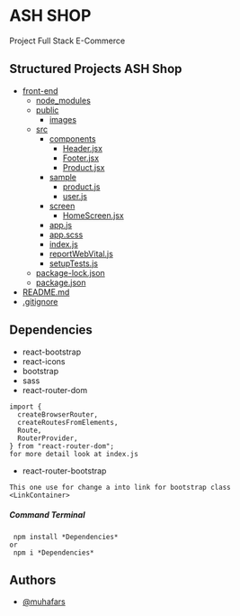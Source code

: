 # ASH SHOP

Project Full Stack E-Commerce

## Structured Projects ASH Shop

- [front-end](./front-end)
  - [node_modules](./front-end/node_modules)
  - [public](./front-end/public)
    - [images](./front-end/public/images)
  - [src](./front-end/src)
    - [components](./front-end/src/components)
      - [Header.jsx](./front-end/src/components/Header.jsx)
      - [Footer.jsx](./front-end/src/components/Footer.jsx)
      - [Product.jsx](./front-end/src/components/Product.jsx)
    - [sample](./front-end/src/sample)
      - [product.js](./front-end/src/product.js)
      - [user.js](./front-end/src/user.js)
    - [screen](./front-end/src/screen)
      - [HomeScreen.jsx](./front-end/HomeScreend.jsx)
    - [app.js](./front-end/src/app.js)
    - [app.scss](./front-end/src/app.scss)
    - [index.js](./front-end/src/index.js)
    - [reportWebVital.js](./front-end/src/reportWebVital.js)
    - [setupTests.js](./front-end/src/setupTests.js)
  - [package-lock.json](./front-end/src/package-lock.json)
  - [package.json](./front-end/src/package.json)
- [README.md](./README.md)
- [.gitignore](./gitignore)

## Dependencies

- react-bootstrap
- react-icons
- bootstrap
- sass
- react-router-dom

```
import {
  createBrowserRouter,
  createRoutesFromElements,
  Route,
  RouterProvider,
} from "react-router-dom";
for more detail look at index.js
```

- react-router-bootstrap

```
This one use for change a into link for bootstrap class
<LinkContainer>
```

##### Command Terminal

```
 npm install *Dependencies*
or
 npm i *Dependencies*
```

## Authors

- [@muhafars](https://www.github.com/muhafars)
